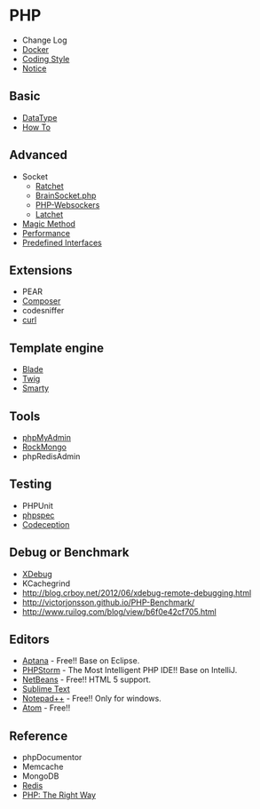 PHP
===

* Change Log
* [Docker](docker.md)
* [Coding Style](coding-style.md)
* [Notice](notice.md)

Basic
-----

* [DataType](types.md)
* [How To](how-to.md)

Advanced
--------

* Socket
  * [Ratchet](https://github.com/ratchetphp/Ratchet)
  * [BrainSocket.php](https://github.com/BrainBoxLabs/brain-socket)
  * [PHP-Websockers](https://github.com/ghedipunk/PHP-Websockets)
  * [Latchet](https://github.com/sidneywidmer/Latchet)
* [Magic Method](magic-method.md)
* [Performance](performance.md)
* [Predefined Interfaces](predefined-interfaces.md)

Extensions
----------

* PEAR
* [Composer](composer.md)
* codesniffer
* [curl](curl.md)

Template engine
---------------

* [Blade](http://laravel.com/docs/templates)
* [Twig](http://twig.sensiolabs.org/)
* [Smarty](http://www.smarty.net/)

Tools
-----

* [phpMyAdmin](https://github.com/phpmyadmin/phpmyadmin)
* [RockMongo](http://rockmongo.com/)
* phpRedisAdmin

Testing
-------

* PHPUnit
* [phpspec](http://www.phpspec.net/)
* [Codeception](http://codeception.com/)

Debug or Benchmark
------------------

* [XDebug](http://xdebug.org/)
* KCachegrind
* http://blog.crboy.net/2012/06/xdebug-remote-debugging.html
* http://victorjonsson.github.io/PHP-Benchmark/
* http://www.ruilog.com/blog/view/b6f0e42cf705.html

Editors
-------

* [Aptana](http://www.aptana.com/) - Free!! Base on Eclipse.
* [PHPStorm](https://www.jetbrains.com/phpstorm/) - The Most Intelligent PHP IDE!! Base on IntelliJ.
* [NetBeans](https://netbeans.org/) - Free!! HTML 5 support.
* [Sublime Text](http://www.sublimetext.com/)
* [Notepad++](http://notepad-plus-plus.org/) - Free!! Only for windows.
* [Atom](https://atom.io/) - Free!!

Reference
---------

* phpDocumentor
* Memcache
* MongoDB
* [Redis](https://github.com/phpredis/phpredis)
* [PHP: The Right Way](http://laravel-taiwan.github.io/php-the-right-way/)
